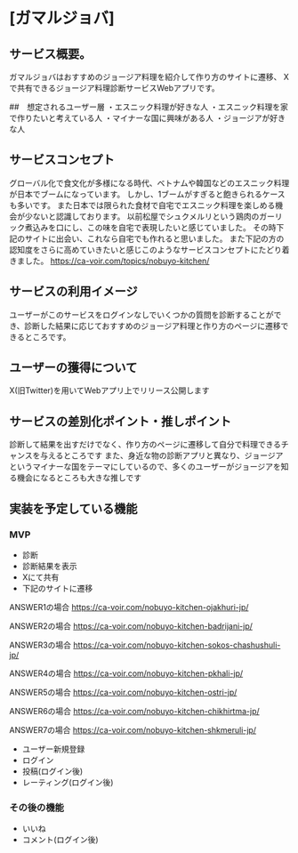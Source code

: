 # [ガマルジョバ]

## サービス概要。
ガマルジョバはおすすめのジョージア料理を紹介して作り方のサイトに遷移、
Xで共有できるジョージア料理診断サービスWebアプリです。

##　想定されるユーザー層
・エスニック料理が好きな人
・エスニック料理を家で作りたいと考えている人
・マイナーな国に興味がある人
・ジョージアが好きな人

## サービスコンセプト
グローバル化で食文化が多様になる時代、ベトナムや韓国などのエスニック料理が日本でブームになっています。
しかし、1ブームがすぎると飽きられるケースも多いです。
また日本では限られた食材で自宅でエスニック料理を楽しめる機会が少ないと認識しております。
以前松屋でシュクメルリという鶏肉のガーリック煮込みを口にし、この味を自宅で表現したいと感じていました。
その時下記のサイトに出会い、これなら自宅でも作れると思いました。
また下記の方の認知度をさらに高めていきたいと感じこのようなサービスコンセプトにたどり着きました。
https://ca-voir.com/topics/nobuyo-kitchen/

## サービスの利用イメージ
ユーザーがこのサービスをログインなしでいくつかの質問を診断することができ、診断した結果に応じておすすめのジョージア料理と作り方のページに遷移できるところです。

## ユーザーの獲得について
X(旧Twitter)を用いてWebアプリ上でリリース公開します

## サービスの差別化ポイント・推しポイント
診断して結果を出すだけでなく、作り方のページに遷移して自分で料理できるチャンスを与えるところです
また、身近な物の診断アプリと異なり、ジョージアというマイナーな国をテーマにしているので、多くのユーザーがジョージアを知る機会になるところも大きな推しです

## 実装を予定している機能
### MVP
* 診断
* 診断結果を表示
* Xにて共有
* 下記のサイトに遷移

ANSWER1の場合
https://ca-voir.com/nobuyo-kitchen-ojakhuri-jp/

ANSWER2の場合
https://ca-voir.com/nobuyo-kitchen-badrijani-jp/

ANSWER3の場合
https://ca-voir.com/nobuyo-kitchen-sokos-chashushuli-jp/

ANSWER4の場合
https://ca-voir.com/nobuyo-kitchen-pkhali-jp/

ANSWER5の場合
https://ca-voir.com/nobuyo-kitchen-ostri-jp/

ANSWER6の場合
https://ca-voir.com/nobuyo-kitchen-chikhirtma-jp/

ANSWER7の場合
https://ca-voir.com/nobuyo-kitchen-shkmeruli-jp/

* ユーザー新規登録
* ログイン
* 投稿(ログイン後)
* レーティング(ログイン後)

### その後の機能
* いいね
* コメント(ログイン後)

